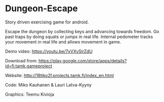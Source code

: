 # Dungeon-Escape


Story driven exercising game for android.

Escape the dungeon by collecting keys and advancing towards freedom. Go past traps by doing squats or jumps in real life. Internal pedometer tracks your movement in real life and allows movement in game.

Demo video: https://youtu.be/7xVXvSirZdU

Download from: https://play.google.com/store/apps/details?id=fi.tamk.gameproject

Website: http://18tiko2f.projects.tamk.fi/index_en.html

Code: Miko Kauhanen & Lauri Latva-Kyyny

Graphics: Teemu Kivioja
